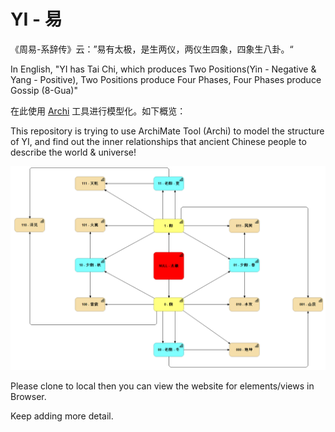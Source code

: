 # YI - 易

《周易-系辞传》云：”易有太极，是生两仪，两仪生四象，四象生八卦。“

In English, "YI has Tai Chi, which produces Two Positions(Yin - Negative & Yang - Positive), Two Positions produce Four Phases, Four Phases produce Gossip (8-Gua)"

在此使用 [Archi](https://www.archimatetool.com/) 工具进行模型化。如下概览：

This repository is trying to use ArchiMate Tool (Archi) to model the structure of YI, and find out the inner relationships that ancient Chinese people to describe the world & universe!

![Yi-origin](img/Yi-origin.png)

Please clone to local then you can view the website for elements/views in Browser.

Keep adding more detail.